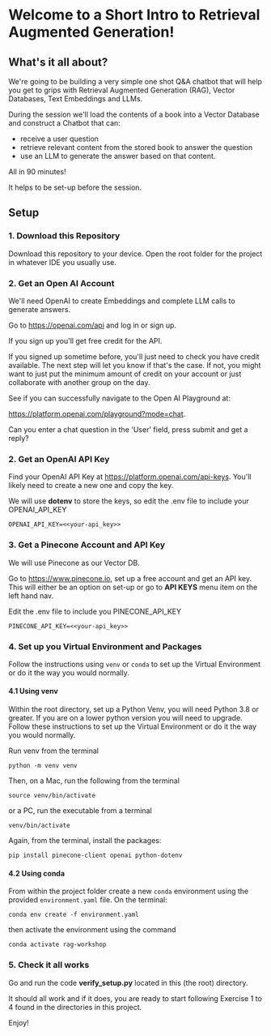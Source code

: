 # Welcome to a Short Intro to Retrieval Augmented Generation!

## What's it all about?

We're going to be building a very simple one shot Q&A chatbot
that will help you get to grips with Retrieval Augmented Generation (RAG), 
Vector Databases, Text Embeddings and LLMs.

During the session we'll load the contents of a book into a Vector Database and construct a
Chatbot that can:

- receive a user question
- retrieve relevant content from the stored book to answer the question
- use an LLM to generate the answer based on that content.

All in 90 minutes!

It helps to be set-up before the session.

## Setup


### 1. Download this Repository

Download this repository to your device.
Open the root folder for the project in whatever IDE you usually use.


### 2. Get an Open AI Account

We'll need OpenAI to create Embeddings and complete LLM calls to generate answers.

Go to https://openai.com/api and log in or sign up.

If you sign up you'll get free credit for the API.

If you signed up sometime before, you'll just need to check you have credit available.
The next step will let you know if that's the case. If not, you might want to just put
the minimum amount of credit on your account or just collaborate with another group on the day.

See if you can successfully navigate to the Open AI Playground at:

https://platform.openai.com/playground?mode=chat. 

Can you enter a chat question in the 'User' field, press submit and get a reply?


### 2. Get an OpenAI API Key


Find your OpenAI API Key at https://platform.openai.com/api-keys. You'll likely need to create a new one
and copy the key.

We will use **dotenv** to store the keys, so edit the .env file to include 
your OPENAI_API_KEY

    OPENAI_API_KEY=<<your-api_key>>


### 3. Get a Pinecone Account and API Key

We will use Pinecone as our Vector DB.

Go to https://www.pinecone.io, set up a free account and get an API key. This will either 
be an option on set-up or go to **API KEYS** menu item on the left hand nav.

Edit the .env file to include you PINECONE_API_KEY

    PINECONE_API_KEY=<<your-api_key>>

### 4. Set up you Virtual Environment and Packages
Follow the instructions using `venv` or `conda` to set up the Virtual Environment or do it the way you would normally.

#### 4.1 Using venv
Within the root directory, set up a Python Venv, you will need Python 3.8 or greater. 
If you are on a lower python version you will need to upgrade.
Follow these instructions to set up the Virtual Environment  or do it the way you would normally.

Run venv from the terminal

    python -m venv venv

Then, on a Mac, run the following from the terminal

    source venv/bin/activate 
    
or a PC, run the executable from a terminal

    venv/bin/activate 

Again, from the terminal, install the packages:

    pip install pinecone-client openai python-dotenv

#### 4.2 Using conda
From within the project folder create a new `conda` environment using the provided `environment.yaml` file. On the terminal:

    conda env create -f environment.yaml

then activate the environment using the command

    conda activate rag-workshop   
    
### 5. Check it all works

Go and run the code **verify_setup.py** located in this (the root) directory.

It should all work and if it does, you are ready to start following Exercise 1
to 4 found in the directories in this project.

Enjoy!


